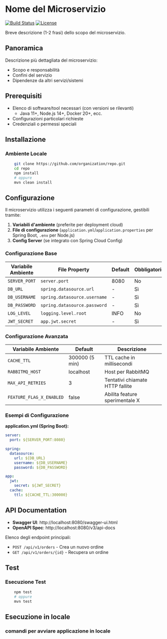 # Nome del Microservizio

[![Build Status](https://api.travis-ci.com/organization/repo.svg)](https://travis-ci.com/organization/repo)
[![License](https://img.shields.io/badge/license-MIT-blue.svg)](LICENSE)

Breve descrizione (1-2 frasi) dello scopo del microservizio.

## Panoramica

Descrizione più dettagliata del microservizio:
- Scopo e responsabilità
- Confini del servizio
- Dipendenze da altri servizi/sistemi

## Prerequisiti

- Elenco di software/tool necessari (con versioni se rilevanti)
    - Java 11+, Node.js 14+, Docker 20+, ecc.
- Configurazioni particolari richieste
- Credenziali o permessi speciali

## Installazione

### Ambiente Locale
```bash
    git clone https://github.com/organization/repo.git
    cd repo
    npm install
    # oppure
    mvn clean install
```

## Configurazione

Il microservizio utilizza i seguenti parametri di configurazione, gestibili tramite:

1. **Variabili d'ambiente** (preferite per deployment cloud)
2. **File di configurazione** (`application.yml`/`application.properties` per Spring Boot, `.env` per Node.js)
3. **Config Server** (se integrato con Spring Cloud Config)

### Configurazione Base

| Variabile Ambiente          | File Property                  | Default       | Obbligatorio | Descrizione                               |
|----------------------------|--------------------------------|---------------|--------------|-------------------------------------------|
| `SERVER_PORT`              | `server.port`                 | 8080          | No           | Porta del servizio                       |
| `DB_URL`                   | `spring.datasource.url`       | -             | Sì           | JDBC URL del database                    |
| `DB_USERNAME`              | `spring.datasource.username`  | -             | Sì           | Username del database                    |
| `DB_PASSWORD`              | `spring.datasource.password`  | -             | Sì           | Password del database                    |
| `LOG_LEVEL`                | `logging.level.root`          | INFO          | No           | DEBUG/INFO/WARN/ERROR                    |
| `JWT_SECRET`               | `app.jwt.secret`              | -             | Sì           | Secret per JWT encoding                  |

### Configurazione Avanzata

| Variabile Ambiente               | Default                       | Descrizione                               |
|----------------------------------|-------------------------------|-------------------------------------------|
| `CACHE_TTL`                      | 300000 (5 min)                | TTL cache in millisecondi                |
| `RABBITMQ_HOST`                  | localhost                     | Host per RabbitMQ                         |
| `MAX_API_RETRIES`                | 3                             | Tentativi chiamate HTTP fallite           |
| `FEATURE_FLAG_X_ENABLED`         | false                         | Abilita feature sperimentale X            |

### Esempi di Configurazione

**application.yml (Spring Boot):**
```yaml
server:
  port: ${SERVER_PORT:8080}

spring:
  datasource:
    url: ${DB_URL}
    username: ${DB_USERNAME}
    password: ${DB_PASSWORD}

app:
  jwt:
    secret: ${JWT_SECRET}
  cache:
    ttl: ${CACHE_TTL:300000}
```

## API Documentation

- **Swagger UI**: http://localhost:8080/swagger-ui.html
- **OpenAPI Spec**: http://localhost:8080/v3/api-docs

Elenco degli endpoint principali:
- `POST /api/v1/orders` - Crea un nuovo ordine
- `GET /api/v1/orders/{id}` - Recupera un ordine

## Test

### Esecuzione Test
```bash
    npm test
    # oppure
    mvn test
```

## Esecuzione in locale
### comandi per avviare applicazione in locale